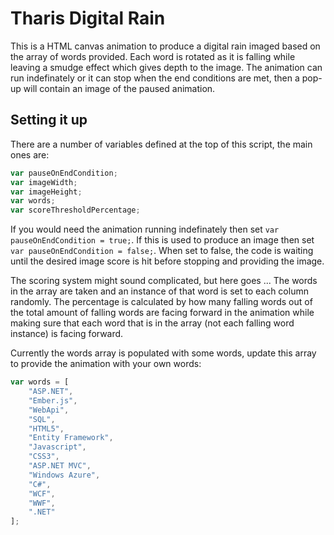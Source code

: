 # Tharis Digital Rain

This is a HTML canvas animation to produce a digital rain imaged based on the array of words provided. Each word is rotated as it is falling while leaving a smudge effect which gives depth to the image. The animation can run indefinately or it can stop when the end conditions are met, then a pop-up will contain an image of the paused animation.

## Setting it up

There are a number of variables defined at the top of this script, the main ones are:

``` javascript
var pauseOnEndCondition;
var imageWidth;
var imageHeight;
var words;
var scoreThresholdPercentage;
```

If you would need the animation running indefinately then set `var pauseOnEndCondition = true;`. If this is used to produce an image then set `var pauseOnEndCondition = false;`. When set to false, the code is waiting until the desired image score is hit before stopping and providing the image.

The scoring system might sound complicated, but here goes ... The words in the array are taken and an instance of that word is set to each column randomly. The percentage is calculated by how many falling words out of the total amount of falling words are facing forward in the animation while making sure that each word that is in the array (not each falling word instance) is facing forward.

Currently the words array is populated with some words, update this array to provide the animation with your own words:

``` javascript
var words = [
	"ASP.NET",
	"Ember.js",
	"WebApi",
	"SQL",
	"HTML5",
	"Entity Framework",
	"Javascript",
	"CSS3",
	"ASP.NET MVC",
	"Windows Azure",
	"C#",
	"WCF",
	"WWF",
	".NET"
];
```
